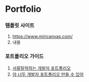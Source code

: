 # Portfolio





### 템플릿 사이트
1. https://www.miricanvas.com/
2. 내용

### 포트폴리오 가이드
1. [서류탈락하는 개발자 포트폴리오](https://velog.io/@dongyi/%EB%82%B4-%ED%8F%AC%ED%8A%B8%ED%8F%B4%EB%A6%AC%EC%98%A4%EA%B0%80-%EC%84%9C%EB%A5%98%ED%83%88%EB%9D%BD%EC%9D%B8-%EC%9D%B4%EC%9C%A0-%ED%94%84%EB%A1%9C%EC%A0%9D%ED%8A%B8-%EC%9D%B4%EB%A0%87%EA%B2%8C-%ED%95%B4%EB%B3%B4%EC%84%B8%EC%9A%94)
2. [야,너두 개발자 포트폴리오 만들 수 있어](https://geonlee.tistory.com/9)
